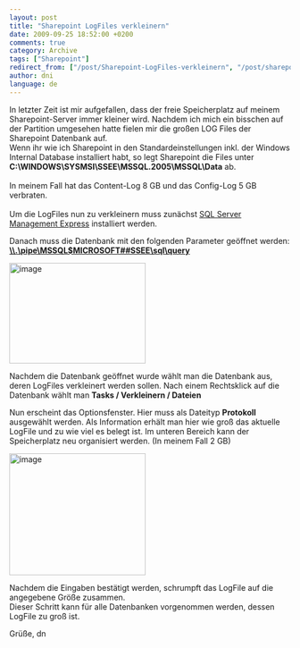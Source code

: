 ```yaml
---
layout: post
title: "Sharepoint LogFiles verkleinern"
date: 2009-09-25 18:52:00 +0200
comments: true
category: Archive
tags: ["Sharepoint"]
redirect_from: ["/post/Sharepoint-LogFiles-verkleinern", "/post/sharepoint-logfiles-verkleinern"]
author: dni
language: de
---
```

<!-- more -->
<p>In letzter Zeit ist mir aufgefallen, dass der freie Speicherplatz auf meinem Sharepoint-Server immer kleiner wird. Nachdem ich mich ein bisschen auf der Partition umgesehen hatte fielen mir die großen LOG Files der Sharepoint Datenbank auf.    <br />Wenn ihr wie ich Sharepoint in den Standardeinstellungen inkl. der Windows Internal Database installiert habt, so legt Sharepoint die Files unter <strong>C:\WINDOWS\SYSMSI\SSEE\MSSQL.2005\MSSQL\Data</strong> ab.     <br />    <br />In meinem Fall hat das Content-Log 8 GB und das Config-Log 5 GB verbraten.     <br />    <br />Um die LogFiles nun zu verkleinern muss zunächst <a href="http://www.microsoft.com/downloadS/details.aspx?familyid=08E52AC2-1D62-45F6-9A4A-4B76A8564A2B&amp;displaylang=de" target="_blank">SQL Server Management Express</a> installiert werden.</p>  <p>Danach muss die Datenbank mit den folgenden Parameter geöffnet werden: <a href="file://\\.\pipe\MSSQL$MICROSOFT##SSEE\sql\query"><strong>\\.\pipe\MSSQL$MICROSOFT##SSEE\sql\query</strong></a></p>  <p><a href="/assets/archive/image_71.png" target="_blank"><img style="border-right-width: 0px; display: inline; border-top-width: 0px; border-bottom-width: 0px; border-left-width: 0px" title="image" border="0" alt="image" src="/assets/archive/image_thumb_71.png" width="244" height="180" /></a> </p>  <p>Nachdem die Datenbank geöffnet wurde wählt man die Datenbank aus, deren LogFiles verkleinert werden sollen. Nach einem Rechtsklick auf die Datenbank wählt man <strong>Tasks / Verkleinern / Dateien</strong></p>  <p>Nun erscheint das Optionsfenster. Hier muss als Dateityp <strong>Protokoll </strong>ausgewählt werden. Als Information erhält man hier wie groß das aktuelle LogFile und zu wie viel es belegt ist. Im unteren Bereich kann der Speicherplatz neu organisiert werden. (In meinem Fall 2 GB)</p>  <p><a href="/assets/archive/image_72.png"><img style="border-right-width: 0px; display: inline; border-top-width: 0px; border-bottom-width: 0px; border-left-width: 0px" title="image" border="0" alt="image" src="/assets/archive/image_thumb_72.png" width="244" height="218" /></a> </p>  <p>Nachdem die Eingaben bestätigt werden, schrumpft das LogFile auf die angegebene Größe zusammen.    <br />Dieser Schritt kann für alle Datenbanken vorgenommen werden, dessen LogFile zu groß ist.</p>  <p>Grüße, dn</p>


